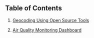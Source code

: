 
## Table of Contents

1. [Geocoding Using Open Source Tools](./2022/open-source-geocoding-service-development/README.md)

2. [Air Quality Monitoring Dashboard](./2024/airquality-monitoring-dashboard/README.md)



